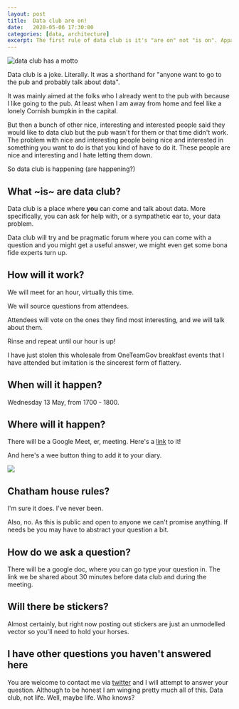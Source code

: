```yaml
---
layout: post
title:  Data club are on!
date:   2020-05-06 17:30:00
categories: [data, architecture]
excerpt: The first rule of data club is it's "are on" not "is on". Apparently.
---
```


![data club has a motto](/my-wee-blog/images/data-club-are-on.png)

Data club is a joke. Literally. It was a shorthand for "anyone want to go to the pub and probably talk about data".

It was mainly aimed at the folks who I already went to the pub with because I like going to the pub. At least when I am away from home and feel like a lonely Cornish bumpkin in the capital.

But then a bunch of other nice, interesting and interested people said they would like to data club but the pub wasn't for them or that time didn't work. The problem with nice and interesting people being nice and interested in something you want to do is that you kind of have to do it. These people are nice and interesting and I hate letting them down.

So data club is happening (are happening?)

## What ~is~ are data club?

Data club is a place where **you** can come and talk about data. More specifically, you can ask for help with, or a sympathetic ear to, your data problem.

Data club will try and be pragmatic forum where you can come with a question and you might get a useful answer, we might even get some bona fide experts turn up.

## How will it work?

We will meet for an hour, virtually this time.

We will source questions from attendees.

Attendees will vote on the ones they find most interesting, and we will talk about them.

Rinse and repeat until our hour is up!

I have just stolen this wholesale from OneTeamGov breakfast events that I have attended but imitation is the sincerest form of flattery.

## When will it happen?

Wednesday 13 May, from 1700 - 1800.

## Where will it happen?

There will be a Google Meet, er, meeting. Here's a [link](https://calendar.google.com/event?action=TEMPLATE&tmeid=NTFtbWd0bjBvNHM5MmhlbDJidnQzazc1ZTAgYWRhbS5sb2NrZXJAZm9vZC5nb3YudWs&tmsrc=adam.locker%40food.gov.uk) to it!

And here's a wee button thing to add it to your diary.

<a target="_blank" href="https://calendar.google.com/event?action=TEMPLATE&amp;tmeid=NTFtbWd0bjBvNHM5MmhlbDJidnQzazc1ZTAgYWRhbS5sb2NrZXJAZm9vZC5nb3YudWs&amp;tmsrc=adam.locker%40food.gov.uk"><img border="0" src="https://www.google.com/calendar/images/ext/gc_button1_en.gif"></a>

## Chatham house rules?

I'm sure it does. I've never been.

Also, no. As this is public and open to anyone we can't promise anything. If needs be you may have to abstract your question a bit.

## How do we ask a question?

There will be a google doc, where you can go type your question in. The link we be shared about 30 minutes before data club and during the meeting.

## Will there be stickers?

Almost certainly, but right now posting out stickers are just an unmodelled vector so you'll need to hold your horses.

## I have other questions you haven't answered here

You are welcome to contact me via [twitter](https://twitter.com/chairlord) and I will attempt to answer your question. Although to be honest I am winging pretty much all of this. Data club, not life. Well, maybe life. Who knows?
